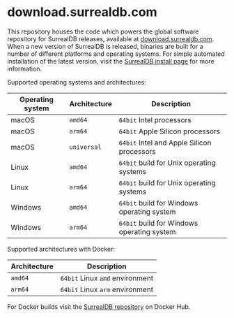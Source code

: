 # download.surrealdb.com

This repository houses the code which powers the global software repository for SurrealDB releases, available at [download.surrealdb.com](https://download.surrealdb.com). When a new version of SurrealDB is released, binaries are built for a number of different platforms and operating systems. For simple automated installation of the latest  version, visit the [SurrealDB install page](https://surrealdb.com/install) for more information.

Supported operating systems and architectures:

| Operating system | Architecture | Description                                    |
| ---------------- | ------------ | ---------------------------------------------- |
| macOS            | `amd64`      | `64bit` Intel processors                       |
| macOS            | `arm64`      | `64bit` Apple Silicon processors               |
| macOS            | `universal`  | `64bit` Intel and Apple Silicon processors     |
| Linux            | `amd64`      | `64bit` build for Unix operating systems       |
| Linux            | `arm64`      | `64bit` build for Unix operating systems       |
| Windows          | `amd64`      | `64bit` build for Windows operating system     |
| Windows          | `arm64`      | `64bit` build for Windows operating system     |

Supported architectures with Docker:

| Architecture | Description                                    |
| ------------ | ---------------------------------------------- |
| `amd64`      | `64bit` Linux `amd` environment                |
| `arm64`      | `64bit` Linux `arm` environment                |

For Docker builds visit the [SurrealDB repository](https://hub.docker.com/repository/docker/surrealdb/surrealdb) on Docker Hub.